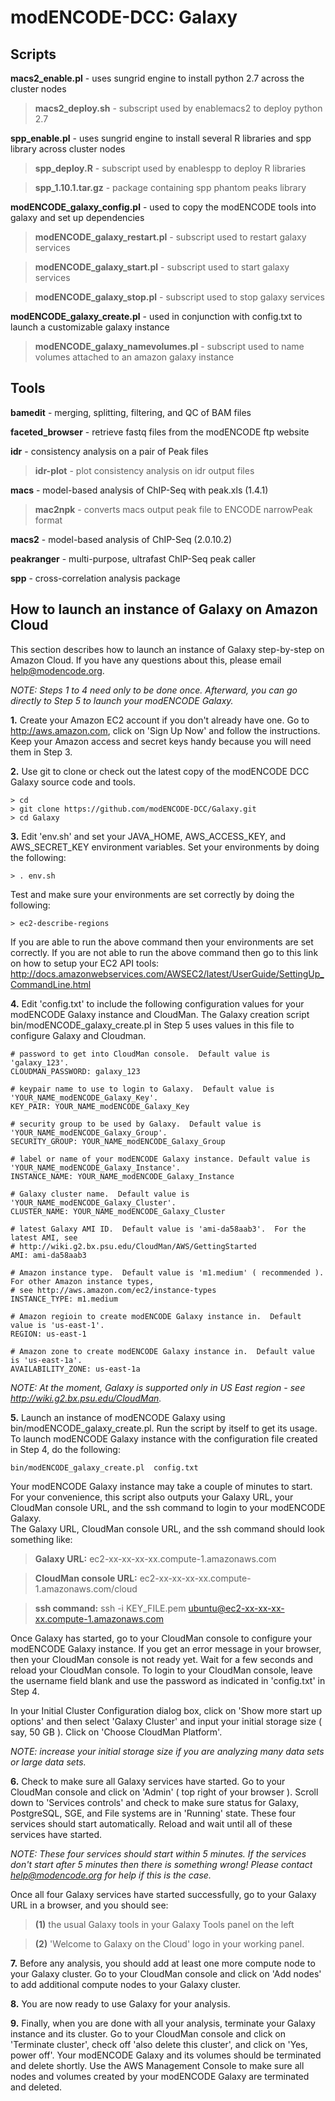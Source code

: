 modENCODE-DCC: Galaxy
=========================

Scripts
-------

**macs2_enable.pl** - uses sungrid engine to install python 2.7 across the cluster nodes 

  >**macs2_deploy.sh** - subscript used by enablemacs2 to deploy python 2.7

**spp_enable.pl** - uses sungrid engine to install several R libraries and spp library across cluster nodes
  
  >**spp_deploy.R** - subscript used by enablespp to deploy R libraries
  
  >**spp_1.10.1.tar.gz** - package containing spp phantom peaks library

**modENCODE_galaxy_config.pl** - used to copy the modENCODE tools into galaxy and set up dependencies
  
  >**modENCODE_galaxy_restart.pl** - subscript used to restart galaxy services       
  
  >**modENCODE_galaxy_start.pl** - subscript used to start galaxy services
  
  >**modENCODE_galaxy_stop.pl** - subscript used to stop galaxy services

**modENCODE_galaxy_create.pl** - used in conjunction with config.txt to launch a customizable galaxy instance
  
  >**modENCODE_galaxy_namevolumes.pl** - subscript used to name volumes attached to an amazon galaxy instance


Tools
-----

**bamedit** - merging, splitting, filtering, and QC of BAM files

**faceted_browser** - retrieve fastq files from the modENCODE ftp website

**idr** - consistency analysis on a pair of Peak files

  >**idr-plot** - plot consistency analysis on idr output files

**macs** - model-based analysis of ChIP-Seq with peak.xls (1.4.1)
  
  >**mac2npk** - converts macs output peak file to ENCODE narrowPeak format

**macs2** - model-based analysis of ChIP-Seq (2.0.10.2)

**peakranger** - multi-purpose, ultrafast ChIP-Seq peak caller

**spp** - cross-correlation analysis package


How to launch an instance of Galaxy on Amazon Cloud
---------------------------------------------------
This section describes how to launch an instance of Galaxy step-by-step on Amazon Cloud. 
If you have any questions about this, please email help@modencode.org.

*NOTE: Steps 1 to 4 need only to be done once.  Afterward, you can go directly to Step 5 to launch your modENCODE Galaxy.*


**1.**  Create your Amazon EC2 account if you don't already have one.  Go to http://aws.amazon.com, click 
on 'Sign Up Now' and follow the instructions.  Keep your Amazon access and secret keys handy because 
you will need them in Step 3.  

**2.** Use git to clone or check out the latest copy of the modENCODE DCC Galaxy source code and tools.

    > cd 
    > git clone https://github.com/modENCODE-DCC/Galaxy.git
    > cd Galaxy 
 

**3.** Edit 'env.sh' and set your JAVA_HOME, AWS_ACCESS_KEY, and AWS_SECRET_KEY environment variables. Set your environments by doing the following:

    > . env.sh 

Test and make sure your environments are set correctly by doing the following:

    > ec2-describe-regions

If you are able to run the above command then your environments are set correctly.  If you are not able to run the above command then go to this link on how to setup your EC2 API tools: http://docs.amazonwebservices.com/AWSEC2/latest/UserGuide/SettingUp_CommandLine.html


**4.** Edit 'config.txt' to include the following configuration values for your modENCODE Galaxy instance
and CloudMan.  The Galaxy creation script bin/modENCODE_galaxy_create.pl in Step 5 uses values in this 
file to configure Galaxy and Cloudman.

    # password to get into CloudMan console.  Default value is 'galaxy_123'. 
    CLOUDMAN_PASSWORD: galaxy_123
    
    # keypair name to use to login to Galaxy.  Default value is 'YOUR_NAME_modENCODE_Galaxy_Key'.
    KEY_PAIR: YOUR_NAME_modENCODE_Galaxy_Key

    # security group to be used by Galaxy.  Default value is 'YOUR_NAME_modENCODE_Galaxy_Group'.
    SECURITY_GROUP: YOUR_NAME_modENCODE_Galaxy_Group

    # label or name of your modENCODE Galaxy instance. Default value is 'YOUR_NAME_modENCODE_Galaxy_Instance'.
    INSTANCE_NAME: YOUR_NAME_modENCODE_Galaxy_Instance

    # Galaxy cluster name.  Default value is 'YOUR_NAME_modENCODE_Galaxy_Cluster'.
    CLUSTER_NAME: YOUR_NAME_modENCODE_Galaxy_Cluster

    # latest Galaxy AMI ID.  Default value is 'ami-da58aab3'.  For the latest AMI, see 
    # http://wiki.g2.bx.psu.edu/CloudMan/AWS/GettingStarted
    AMI: ami-da58aab3

    # Amazon instance type.  Default value is 'm1.medium' ( recommended ). For other Amazon instance types, 
    # see http://aws.amazon.com/ec2/instance-types
    INSTANCE_TYPE: m1.medium

    # Amazon regioin to create modENCODE Galaxy instance in.  Default value is 'us-east-1'.
    REGION: us-east-1

    # Amazon zone to create modENCODE Galaxy instance in.  Default value is 'us-east-1a'.
    AVAILABILITY_ZONE: us-east-1a

*NOTE: At the moment, Galaxy is supported only in US East region - see http://wiki.g2.bx.psu.edu/CloudMan.*

**5.** Launch an instance of modENCODE Galaxy using bin/modENCODE_galaxy_create.pl.  Run the script by itself to 
get its usage.  To launch modENCODE Galaxy instance with the configuration file created in Step 4, do the 
following:

    bin/modENCODE_galaxy_create.pl  config.txt 

Your modENCODE Galaxy instance may take a couple of minutes to start.  For your convenience, this script 
also outputs your Galaxy URL, your CloudMan console URL, and the ssh command to login to your modENCODE Galaxy.  
The Galaxy URL, CloudMan console URL, and the ssh command should look something like:

  >**Galaxy URL:** ec2-xx-xx-xx-xx.compute-1.amazonaws.com

  >**CloudMan console URL:** ec2-xx-xx-xx-xx.compute-1.amazonaws.com/cloud

  >**ssh command:** ssh -i KEY_FILE.pem ubuntu@ec2-xx-xx-xx-xx.compute-1.amazonaws.com


Once Galaxy has started, go to your CloudMan console to configure your modENCODE Galaxy instance. 
If you get an error message in your browser, then your CloudMan console is not ready yet.
Wait for a few seconds and reload your CloudMan console.  To login to your CloudMan console, leave the 
username field blank and use the password as indicated in 'config.txt' in Step 4.  

In your Initial Cluster Configuration dialog box, click on 'Show more start up options' and then select 
'Galaxy Cluster' and input your initial storage size ( say, 50 GB ).  Click on 'Choose CloudMan Platform'. 

*NOTE: increase your initial storage size if you are analyzing many data sets or large data sets.*


**6.** Check to make sure all Galaxy services have started.  Go to your CloudMan console and click on 'Admin' 
( top right of your browser ).  Scroll down to 'Services controls' and check to make sure status for Galaxy, 
PostgreSQL, SGE, and File systems are in 'Running' state.    These four services should start automatically.
Reload and wait until all of these services have started.  

*NOTE: These four services should start within 5 minutes.  If the services don't start after 5 minutes then there is something wrong!  Please contact help@modencode.org for help if this is the case.*
  
Once all four Galaxy services have started successfully, go to your Galaxy URL in a browser, and you should 
see: 

  >**(1)** the usual Galaxy tools in your Galaxy Tools panel on the left
  
  >**(2)** 'Welcome to Galaxy on the Cloud' logo in your working panel.


**7.** Before any analysis, you should add at least one more compute node to your Galaxy cluster.  Go to your CloudMan
console and click on 'Add nodes' to add additional compute nodes to your Galaxy cluster.  


**8.**  You are now ready to use Galaxy for your analysis.  


**9.** Finally, when you are done with all your analysis, terminate your Galaxy instance and its cluster.  Go to your 
CloudMan console and click on 'Terminate cluster', check off 'also delete this cluster', and click on 'Yes, power off'.
Your modENCODE Galaxy and its volumes should be terminated and delete shortly.  Use the AWS Management Console to make 
sure all nodes and volumes created by your modENCODE Galaxy are terminated and deleted.  
